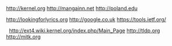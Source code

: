 http://kernel.org http://mangainn.net http://poland.edu


http://lookingforlyrics.org http://google.co.uk https://tools.ietf.org/ 

 
http://ext4.wiki.kernel.org/index.php/Main_Page http://tldp.org http://mitk.org
 
